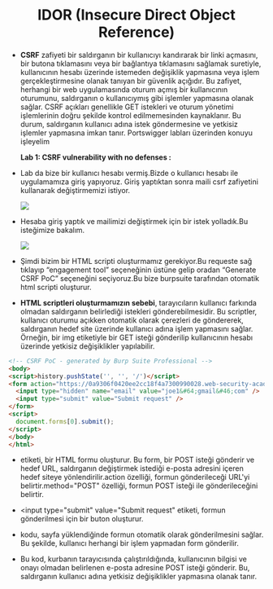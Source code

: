 <h1 align="center">IDOR (Insecure Direct Object Reference)</h1>

- **CSRF** zafiyeti bir saldırganın bir kullanıcıyı kandırarak bir linki açmasını, bir butona tıklamasını veya bir bağlantıya tıklamasını sağlamak suretiyle,
  kullanıcının hesabı üzerinde istemeden değişiklik yapmasına veya işlem gerçekleştirmesine olanak tanıyan bir güvenlik açığıdır.
  Bu zafiyet, herhangi bir web uygulamasında oturum açmış bir kullanıcının oturumunu, saldırganın o kullanıcıymış gibi işlemler yapmasına olanak sağlar.
  CSRF açıkları genellikle GET istekleri ve oturum yönetimi işlemlerinin doğru şekilde kontrol edilmemesinden kaynaklanır.
  Bu durum, saldırganın kullanıcı adına istek göndermesine ve yetkisiz işlemler yapmasına imkan tanır.
  Portswigger labları üzerinden konuyu işleyelim


  **Lab 1: CSRF vulnerability with no defenses :**
- Lab da bize bir kullanıcı hesabı vermiş.Bizde o kullanıcı hesabı ile uygulamamıza giriş yapıyoruz.
   Giriş yaptıktan sonra maili csrf zafiyetini kullanarak değiştirmemizi istiyor. 
  
  ![](https://github.com/Yakup-uzn/Web-Security/blob/e9a2f1554f7d8105faf395447e4e1a189d9846cd/CSRF%20(Cross%20Site%20Request%20Forgery)/csrf%20ekran%20resimleri/1.png)

- Hesaba giriş yaptık ve mailimizi değiştirmek için bir istek yolladık.Bu isteğimize bakalım.

  ![](https://github.com/Yakup-uzn/Web-Security/blob/e9a2f1554f7d8105faf395447e4e1a189d9846cd/CSRF%20(Cross%20Site%20Request%20Forgery)/csrf%20ekran%20resimleri/2.png)

- Şimdi bizim bir HTML scripti oluşturmamız gerekiyor.Bu requeste sağ tıklayıp “engagement tool” seçeneğinin üstüne gelip oradan “Generate CSRF PoC” seçeneğini seçiyoruz.Bu bize burpsuite tarafından otomatik html scripti oluşturur.

- **HTML scriptleri oluşturmamızın sebebi**, tarayıcıların kullanıcı farkında olmadan saldırganın belirlediği istekleri gönderebilmesidir. Bu scriptler, kullanıcı oturumu açıkken otomatik olarak çerezleri de göndererek, saldırganın hedef site üzerinde kullanıcı adına işlem yapmasını sağlar. Örneğin, bir img etiketiyle bir GET isteği gönderilip kullanıcının hesabı üzerinde yetkisiz değişiklikler yapılabilir.

```html
<!-- CSRF PoC - generated by Burp Suite Professional -->
<body>
<script>history.pushState('', '', '/')</script>
<form action="https://0a9306f0420ee2cc18f4a7300990028.web-security-academy.net/my-account/change-email" method="POST">
  <input type="hidden" name="email" value="joe1&#64;gmail&#46;com" />
  <input type="submit" value="Submit request" />
</form>
<script>
  document.forms[0].submit();
</script>
</body>
</html>

```

- <form> etiketi, bir HTML formu oluşturur. Bu form, bir POST isteği gönderir ve hedef URL, saldırganın değiştirmek istediği e-posta adresini içeren hedef siteye yönlendirilir.action özelliği, formun gönderileceği URL'yi belirtir.method="POST" özelliği, formun POST isteği ile gönderileceğini belirtir.

- <input type="submit" value="Submit request"  etiketi, formun gönderilmesi için bir buton oluşturur.
  
- <script>document.forms[0].submit();</script> kodu, sayfa yüklendiğinde formun otomatik olarak gönderilmesini sağlar. Bu şekilde, kullanıcı herhangi bir işlem yapmadan form gönderilir.

- Bu kod, kurbanın tarayıcısında çalıştırıldığında, kullanıcının bilgisi ve onayı olmadan belirlenen e-posta adresine POST isteği gönderir. Bu, saldırganın kullanıcı adına yetkisiz değişiklikler yapmasına olanak tanır.





